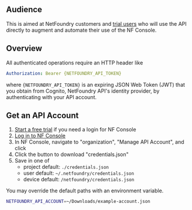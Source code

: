 ## Audience

This is aimed at NetFoundry customers and [trial users](https://nfconsole.io/signup) who will use the API directly to augment and automate their use of the NF Console.

## Overview

All authenticated operations require an HTTP header like

```yaml
Authorization: Bearer {NETFOUNDRY_API_TOKEN}
```

where `{NETFOUNDRY_API_TOKEN}` is an expiring JSON Web Token (JWT) that you obtain from Cognito, NetFoundry API's identity provider, by authenticating with your API account.

## Get an API Account

1. [Start a free trial](https://nfconsole.io/signup) if you need a login for NF Console
2. [Log in to NF Console](https://nfconsole.io/login)
3. In NF Console, navigate to "organization", "Manage API Account", and click <i class="fas fa-plus-circle"></i>
4. Click the button to download "credentials.json"
5. Save in one of
    * project default: `./credentials.json`
    * user default: `~/.netfoundry/credentials.json`
    * device default: `/netfoundry/credentials.json`

You may override the default paths with an environment variable.

```bash
NETFOUNDRY_API_ACCOUNT=~/Downloads/example-account.json
```